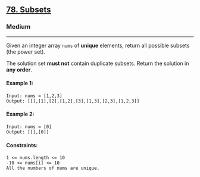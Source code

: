 [78. Subsets](https://leetcode.com/problems/subsets/?envType=daily-question&envId=2024-05-21)
---------------------------------------------------------------------------------------------------------------------------------------------

### Medium
---------------------------------------------------------------------------------------------------------------------------------------------

Given an integer array `nums` of **unique** elements, return all possible subsets (the power set).

The solution set **must not** contain duplicate subsets. Return the solution in **any order**.

#### Example 1:
```
Input: nums = [1,2,3]
Output: [[],[1],[2],[1,2],[3],[1,3],[2,3],[1,2,3]]
```
#### Example 2:
```
Input: nums = [0]
Output: [[],[0]]
```
#### Constraints:
```
1 <= nums.length <= 10
-10 <= nums[i] <= 10
All the numbers of nums are unique.
```
